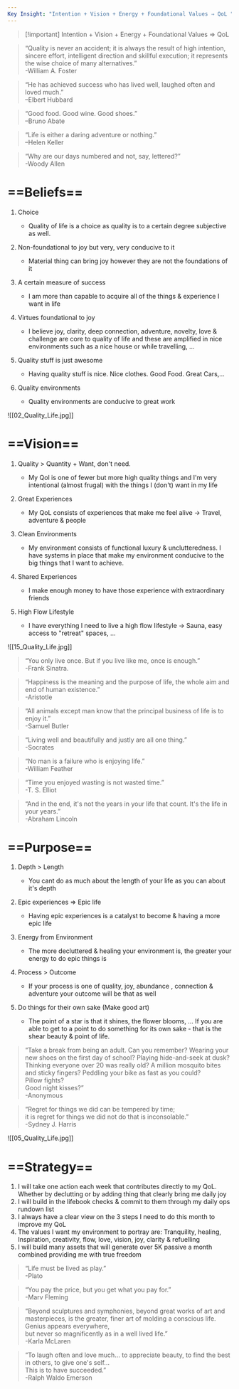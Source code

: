 ```yaml
---
Key Insight: "Intention + Vision + Energy + Foundational Values ⇒ QoL "
---
```

> [!important] Intention + Vision + Energy + Foundational Values ⇒ QoL

> “Quality is never an accident; it is always the result of high intention, sincere effort, intelligent direction and skillful execution; it represents the wise choice of many alternatives.”  
> -William A. Foster  

> “He has achieved success who has lived well, laughed often and loved much.”  
> –Elbert Hubbard  

> “Good food. Good wine. Good shoes.”  
> –Bruno Abate  

> “Life is either a daring adventure or nothing.”  
> –Helen Keller  

> “Why are our days numbered and not, say, lettered?”  
> -Woody Allen  

# ==Beliefs==

1. Choice  
    - Quality of life is a choice as quality is to a certain degree subjective as well.  
    
2. Non-foundational to joy but very, very conducive to it  
    - Material thing can bring joy however they are not the foundations of it  
    
3. A certain measure of success  
    - I am more than capable to acquire all of the things & experience I want in life  
    
4. Virtues foundational to joy  
    - I believe joy, clarity, deep connection, adventure, novelty, love & challenge are core to quality of life and these are amplified in nice environments such as a nice house or while travelling, ...  
    
5. Quality stuff is just awesome  
    - Having quality stuff is nice. Nice clothes. Good Food. Great Cars,...  
    
6. Quality environments  
    - Quality environments are conducive to great work  
    

![[02_Quality_Life.jpg]]

# ==Vision==

1. Quality > Quantity + Want, don't need.  
    - My Qol is one of fewer but more high quality things and I'm very intentional (almost frugal) with the things I (don't) want in my life  
    
2. Great Experiences  
    - My QoL consists of experiences that make me feel alive → Travel, adventure & people  
    
3. Clean Environments  
    - My environment consists of functional luxury & unclutteredness. I have systems in place that make my environment conducive to the big things that I want to achieve.  
    
4. Shared Experiences  
    - I make enough money to have those experience with extraordinary friends  
    
5. High Flow Lifestyle  
    - I have everything I need to live a high flow lifestyle → Sauna, easy access to "retreat" spaces, ...  
    

  

![[15_Quality_Life.jpg]]

> “You only live once. But if you live like me, once is enough.”  
> -Frank Sinatra.  

> “Happiness is the meaning and the purpose of life, the whole aim and end of human existence.”  
> -Aristotle  

> “All animals except man know that the principal business of life is to enjoy it.”  
> -Samuel Butler  

> “Living well and beautifully and justly are all one thing.”  
> -Socrates  

> “No man is a failure who is enjoying life.”  
> -William Feather  

> “Time you enjoyed wasting is not wasted time.”  
> -T. S. Elliot  

> “And in the end, it's not the years in your life that count. It's the life in your years.”  
> -Abraham Lincoln  

# ==Purpose==

1. Depth > Length  
    - You cant do as much about the length of your life as you can about it's depth  
    
2. Epic experiences ⇒ Epic life  
    - Having epic experiences is a catalyst to become & having a more epic life  
    
3. Energy from Environment  
    - The more decluttered & healing your environment is, the greater your energy to do epic things is  
    
4. Process > Outcome  
    - If your process is one of quality, joy, abundance , connection & adventure your outcome will be that as well  
    
5. Do things for their own sake (Make good art)  
    - The point of a star is that it shines, the flower blooms, ... If you are able to get to a point to do something for its own sake - that is the shear beauty & point of life.  
    

> “Take a break from being an adult. Can you remember? Wearing your new shoes on the first day of school? Playing hide-and-seek at dusk? Thinking everyone over 20 was really old? A million mosquito bites and sticky fingers? Peddling your bike as fast as you could?  
> Pillow fights?  
> Good night kisses?”  
> -Anonymous  

> “Regret for things we did can be tempered by time;  
> it is regret for things we did not do that is inconsolable.”  
> -Sydney J. Harris  

![[05_Quality_Life.jpg]]

# ==Strategy==

1. I will take one action each week that contributes directly to my QoL. Whether by declutting or by adding thing that clearly bring me daily joy
2. I will build in the lifebook checks & commit to them through my daily ops rundown list
3. I always have a clear view on the 3 steps I need to do this month to improve my QoL
4. The values I want my environment to portray are: Tranquility, healing, Inspiration, creativity, flow, love, vision, joy, clarity & refuelling
5. I will build many assets that will generate over 5K passive a month combined providing me with true freedom

> “Life must be lived as play.”  
> -Plato  

> “You pay the price, but you get what you pay for.”  
> -Marv Fleming  

> “Beyond sculptures and symphonies, beyond great works of art and masterpieces, is the greater, finer art of molding a conscious life.  
> Genius appears everywhere,  
> but never so magnificently as in a well lived life.”  
> -Karla McLaren  

> “To laugh often and love much... to appreciate beauty, to find the best in others, to give one's self...  
> This is to have succeeded.”  
> -Ralph Waldo Emerson